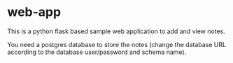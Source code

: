 # web-app

This is a python flask based sample web application to add and view notes.

You need a postgres database to store the notes (change the database URL according to the database user/password and schema name).
